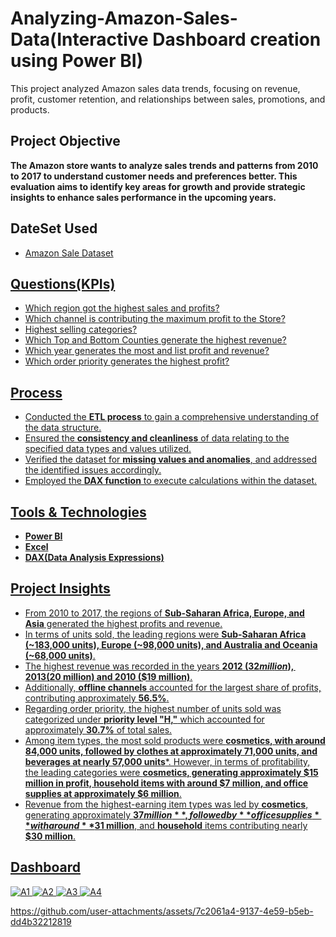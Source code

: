 # Analyzing-Amazon-Sales-Data(Interactive Dashboard creation using Power BI)
This project analyzed Amazon sales data trends, focusing on revenue, profit, customer retention, and relationships between sales, promotions, and products.

## Project Objective
**The Amazon store wants to analyze sales trends and patterns from 2010 to 2017 to understand customer needs and preferences better. This evaluation aims to identify key areas for growth and provide strategic insights to enhance sales performance in the upcoming years.**

## DateSet Used
- <a href="https://github.com/alinasingh/Analyzing-Amazon-Sales-Data/blob/main/Amazon%20Sales%20data.csv">Amazon Sale Dataset


## Questions(KPIs)
- Which region got the highest sales and profits?
- Which channel is contributing the maximum profit to the Store?
- Highest selling categories?
- Which Top and Bottom Counties generate the highest revenue?
- Which year generates the most and list profit and revenue?
- Which order priority generates the highest profit?

## Process
- Conducted the **ETL process** to gain a comprehensive understanding of the data structure.
- Ensured the **consistency and cleanliness** of data relating to the specified data types and values utilized.
- Verified the dataset for **missing values and anomalies**, and addressed the identified issues accordingly.
- Employed the **DAX function** to execute calculations within the dataset.

## Tools & Technologies
- **Power BI**
- **Excel**
- **DAX(Data Analysis Expressions)**

## Project Insights
- From 2010 to 2017, the regions of **Sub-Saharan Africa, Europe, and Asia** generated the highest profits and revenue.
- In terms of units sold, the leading regions were **Sub-Saharan Africa (~183,000 units), Europe (~98,000 units), and Australia and Oceania (~68,000 units)**.
- The highest revenue was recorded in the years **2012 ($32 million), 2013($20 million) and 2010 ($19 million)**.
- Additionally, **offline channels** accounted for the largest share of profits, contributing approximately **56.5%**.
- Regarding order priority, the highest number of units sold was categorized under **priority level "H,"** which accounted for approximately **30.7%** of total sales.
- Among item types, the most sold products were **cosmetics, with around 84,000 units, followed by clothes at approximately 71,000 units, and beverages at nearly 57,000 units***. However, in terms of profitability, the leading categories were **cosmetics, generating approximately $15 million in profit, household items with around $7 million, and office supplies at approximately $6 million**.
- Revenue from the highest-earning item types was led by **cosmetics**, generating approximately **$37 million**, followed by **office supplies** with around **$31 million**, and **household** items contributing nearly **$30 million**.

## Dashboard
![A1](https://github.com/user-attachments/assets/0502259a-0f44-447a-8fe5-0a53861218d9)
![A2](https://github.com/user-attachments/assets/279d29df-a686-40ff-91c7-5ec4afc8ad48)
![A3](https://github.com/user-attachments/assets/34b24629-e569-45fe-a482-672d0453ebea)
![A4](https://github.com/user-attachments/assets/92644892-304e-47ee-9220-e9a3e718082e)


https://github.com/user-attachments/assets/7c2061a4-9137-4e59-b5eb-dd4b32212819






 
 

